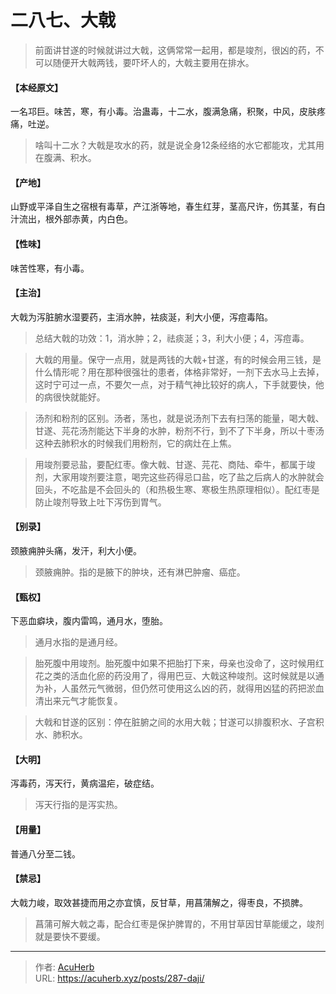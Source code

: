 # 二八七、大戟


> 前面讲甘遂的时候就讲过大戟，这俩常常一起用，都是竣剂，很凶的药，不可以随便开大戟两钱，要吓坏人的，大戟主要用在排水。

#### 【本经原文】
一名邛巨。味苦，寒，有小毒。治蛊毒，十二水，腹满急痛，积聚，中风，皮肤疼痛，吐逆。

> 啥叫十二水？‍大戟是攻水的药，就是说全身12条经络的水它都能攻，尤其用在腹满、积水。

#### 【产地】
山野或平泽自生之宿根有毒草，产江浙等地，春生红芽，茎高尺许，伤其茎，有白汁流出，根外部赤黄，内白色。
#### 【性味】
味苦性寒，有小毒。
#### 【主治】
大戟为泻脏腑水湿要药，主消水肿，袪痰涎，利大小便，泻痘毒陷。

> 总结大戟的功效：1，消水肿；2，祛痰涎；3，利大小便；4，泻痘毒。

> 大戟的用量‍‍。保守一点用，就是两钱的大戟+甘遂，有的时候会用三钱，是什么情形呢？用在那种很强壮的患者，体格非常好，一剂下去水马上去掉，这时宁可过一点，不要欠一点，对于精气神比较好的病人，下手就要快，他的病很快就能好。

> 汤剂和粉剂的区别。汤者，荡也，就是说汤剂下去有扫荡的能量，喝大戟、甘遂、芫花汤剂能达下半身的水肿，粉剂不行，到不了下半身，所以十枣汤这种去肺积水的时候我们用粉剂，它的病灶在上焦。‍‍‍‍‍

> 用竣剂要忌盐，要配红枣‍。像大戟、甘遂、芫花、商陆、牵牛，都属于竣剂，大家用竣剂要注意，喝完这些药得忌口盐，吃了盐之后病人的水肿就会回头，不吃盐是不会回头的（和热极生寒、寒极生热原理相似）。配红枣是防止竣剂导致上吐下泻伤到胃气。

#### 【别录】
颈腋痈肿头痛，发汗，利大小便。

> 颈腋痈肿。指的是腋下的肿块，还有淋巴肿瘤、癌症。

#### 【甄权】
下恶血癖块，腹内雷鸣，通月水，堕胎。

> 通月水指的是通月经。

> 胎死腹中用竣剂。胎死腹中如果不把胎打下来，母亲也没命了，这时候用红花之类的活血化瘀的药没用了，得用巴豆、大戟这种竣剂。这时候就是以通为补，人虽然元气微弱，但仍然可使用这么凶的药，就得用凶猛的药把淤血清出来元气才能恢复。

> 大戟和甘遂的区别：停在脏腑之间的水用大戟；甘遂可以排腹积水、子宫积水、肺积水。

#### 【大明】
泻毒药，泻天行，黄病温疟，破症结。

> 泻天行指的是泻实热。

#### 【用量】
普通八分至二钱。
#### 【禁忌】
大戟力峻，取效甚捷而用之亦宜慎，反甘草，用菖蒲解之，得枣良，不损脾。

> 菖蒲可解大戟之毒，配合红枣是保护脾胃的，不用甘草因甘草能缓之，竣剂就是要快不要缓。

---

> 作者: [AcuHerb](https://acuherb.xyz)  
> URL: https://acuherb.xyz/posts/287-daji/  

